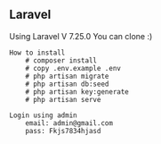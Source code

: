 ## Laravel

Using Laravel V 7.25.0
You can clone :)

    How to install
        # composer install
        # copy .env.example .env
        # php artisan migrate
        # php artisan db:seed
        # php artisan key:generate
        # php artisan serve

    Login using admin
        email: admin@gmail.com
        pass: Fkjs7834hjasd